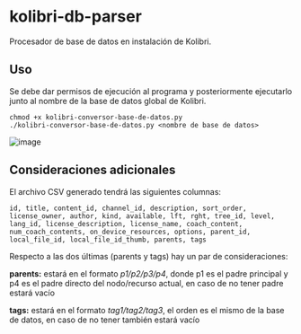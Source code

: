 # kolibri-db-parser
Procesador de base de datos en instalación de Kolibri.

## Uso

Se debe dar permisos de ejecución al programa y posteriormente ejecutarlo junto al nombre de la base de datos global de Kolibri.

```
chmod +x kolibri-conversor-base-de-datos.py
./kolibri-conversor-base-de-datos.py <nombre de base de datos>
```
![image](https://user-images.githubusercontent.com/66751764/146845476-890cecbd-ba19-48bb-9858-252bf9dcd744.png)

## Consideraciones adicionales

El archivo CSV generado tendrá las siguientes columnas:

```
id, title, content_id, channel_id, description, sort_order, license_owner, author, kind, available, lft, rght, tree_id, level, lang_id, license_description, license_name, coach_content, num_coach_contents, on_device_resources, options, parent_id, local_file_id, local_file_id_thumb, parents, tags
```

Respecto a las dos últimas (parents y tags) hay un par de consideraciones:

__parents:__ estará en el formato *p1/p2/p3/p4*, donde p1 es el padre principal y p4 es el padre directo del nodo/recurso actual, en caso de no tener padre estará vacío

__tags:__ estará en el formato *tag1/tag2/tag3*, el orden es el mismo de la base de datos, en caso de no tener también estará vacío

